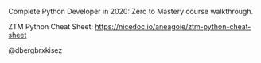 Complete Python Developer in 2020: Zero to Mastery course walkthrough.

ZTM Python Cheat Sheet: https://nicedoc.io/aneagoie/ztm-python-cheat-sheet

@dbergbrxkisez